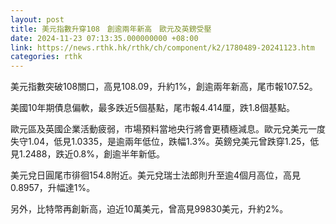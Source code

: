 ```yaml
---
layout: post
title: 美元指數升穿108　創逾兩年新高　歐元及英鎊受壓
date: 2024-11-23 07:13:35.000000000 +08:00
link: https://news.rthk.hk/rthk/ch/component/k2/1780489-20241123.htm
categories: rthk
---
```


美元指數突破108關口，高見108.09，升約1%，創逾兩年新高，尾市報107.52。

美國10年期債息偏軟，最多跌近5個基點，尾市報4.414厘，跌1.8個基點。

歐元區及英國企業活動疲弱，市場預料當地央行將會更積極減息。歐元兌美元一度失守1.04，低見1.0335，是逾兩年低位，跌幅1.3%。英鎊兌美元曾跌穿1.25，低見1.2488，跌近0.8%，創逾半年新低。

美元兌日圓尾市徘徊154.8附近。美元兌瑞士法郎則升至逾4個月高位，高見0.8957，升幅達1%。

另外，比特幣再創新高，迫近10萬美元，曾高見99830美元，升約2%。
